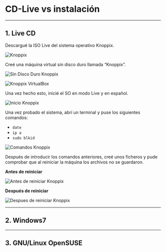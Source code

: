 
# CD-Live vs instalación

---

## 1. Live CD

Descargué la ISO Live del sistema operativo Knoppix.

![Knoppix](https://github.com/jsuabur/idp1819-jorge-suarez/blob/master/1%C2%BATrimestre/unit1/A1_CDLive-vs-Instalacion/images/knoppix.png)

Creé una máquina virtual sin disco duro llamada “Knoppix”.

![Sin Disco Duro Knoppix](https://github.com/jsuabur/idp1819-jorge-suarez/blob/master/1%C2%BATrimestre/unit1/A1_CDLive-vs-Instalacion/images/discoduro.png)

![Knoppix VirtualBox](https://github.com/jsuabur/idp1819-jorge-suarez/blob/master/1%C2%BATrimestre/unit1/A1_CDLive-vs-Instalacion/images/virtualbox-knoppix.png)

Una vez hecho esto, inicié el SO en modo Live y en español.

![Inicio Knoppix](https://github.com/jsuabur/idp1819-jorge-suarez/blob/master/1%C2%BATrimestre/unit1/A1_CDLive-vs-Instalacion/images/iniciar-knoppix.png)

Una vez probado el sistema, abrí un terminal y puse los siguientes comandos:
* `date`
* `ip a`
* `sudo blkid`

![Comandos Knoppix](https://github.com/jsuabur/idp1819-jorge-suarez/blob/master/1%C2%BATrimestre/unit1/A1_CDLive-vs-Instalacion/images/comandos-knoppix.png)

Después de introducir los comandos anteriores, creé unos ficheros y pude comprobar que al reiniciar la máquina los archivos no se guardaron.

**Antes de reiniciar**

![Antes de reiniciar Knoppix](https://github.com/jsuabur/idp1819-jorge-suarez/blob/master/1%C2%BATrimestre/unit1/A1_CDLive-vs-Instalacion/images/antes-reinicio-k.png)

**Después de reiniciar**

![Despues de reiniciar Knoppix](https://github.com/jsuabur/idp1819-jorge-suarez/blob/master/1%C2%BATrimestre/unit1/A1_CDLive-vs-Instalacion/images/despues-reinicio-k.png)

---

## 2. Windows7



---

## 3. GNU/Linux OpenSUSE
